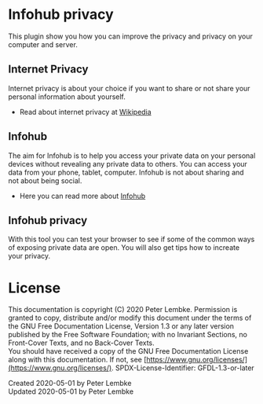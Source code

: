 # Infohub privacy
This plugin show you how you can improve the privacy and privacy on your computer and server.

## Internet Privacy
Internet privacy is about your choice if you want to share or not share your personal information about yourself.
* Read about internet privacy at [Wikipedia](https://en.wikipedia.org/wiki/Information_privacy) 

## Infohub
The aim for Infohub is to help you access your private data on your personal devices without revealing any private data to others. You can access your data from your phone, tablet, computer. Infohub is not about sharing and not about being social.
* Here you can read more about [Infohub](doc,main)  

## Infohub privacy
With this tool you can test your browser to see if some of the common ways of exposing private data are open. You will also get tips how to increate your privacy.

# License
This documentation is copyright (C) 2020 Peter Lembke.
Permission is granted to copy, distribute and/or modify this document under the terms of the GNU Free Documentation License, Version 1.3 or any later version published by the Free Software Foundation; with no Invariant Sections, no Front-Cover Texts, and no Back-Cover Texts.  
You should have received a copy of the GNU Free Documentation License along with this documentation. If not, see [https://www.gnu.org/licenses/](https://www.gnu.org/licenses/).  SPDX-License-Identifier: GFDL-1.3-or-later  

Created 2020-05-01 by Peter Lembke  
Updated 2020-05-01 by Peter Lembke
